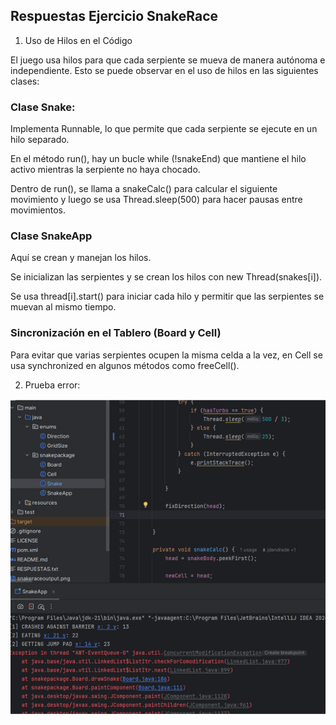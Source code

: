 
## Respuestas Ejercicio SnakeRace

1. Uso de Hilos en el Código

El juego usa hilos para que cada serpiente se mueva de manera autónoma e independiente. Esto se puede observar en el uso de hilos en las siguientes clases:

### Clase Snake:

Implementa Runnable, lo que permite que cada serpiente se ejecute en un hilo separado.

En el método run(), hay un bucle while (!snakeEnd) que mantiene el hilo activo mientras la serpiente no haya chocado.

Dentro de run(), se llama a snakeCalc() para calcular el siguiente movimiento y luego se usa Thread.sleep(500) para hacer pausas entre movimientos.

### Clase SnakeApp 

Aquí se crean y manejan los hilos.

Se inicializan las serpientes y se crean los hilos con new Thread(snakes[i]).

Se usa thread[i].start() para iniciar cada hilo y permitir que las serpientes se muevan al mismo tiempo.

### Sincronización en el Tablero (Board y Cell)

Para evitar que varias serpientes ocupen la misma celda a la vez, en Cell se usa synchronized en algunos métodos como freeCell().

2. Prueba error: 

![Prueba de error, segunda pregunta](error.png)